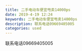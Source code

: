 ```yaml
---
title: 二手电动车便宜甩卖14000ps
date: 2019-4-19 12:24
keywords: 二手电动车便宜甩卖14000ps
description: 联系电话09669405005
categories: used
---
```

<td class="t_f" id="postmessage_3548147">

联系电话09669405005<br/>
<img alt="" border="0" class="zoom" data-cf-modified-0df760a3f0c7cb726e48a6a4-="" file="http://www.flw.ph/data/appbyme/upload/image/201904/19/RffHI3fWgr2p.jpg" id="aimg_eb6Dg" lazyloadthumb="1" onclick="" onmouseover="" src="http://www.flw.ph/data/appbyme/upload/image/201904/19/RffHI3fWgr2p.jpg"/><br/>
<img alt="" border="0" class="zoom" data-cf-modified-0df760a3f0c7cb726e48a6a4-="" file="http://www.flw.ph/data/appbyme/upload/image/201904/19/WksN7v4Pe0qH.jpg" id="aimg_Kajua" lazyloadthumb="1" onclick="" onmouseover="" src="http://www.flw.ph/data/appbyme/upload/image/201904/19/WksN7v4Pe0qH.jpg"/><br/>
</td>
